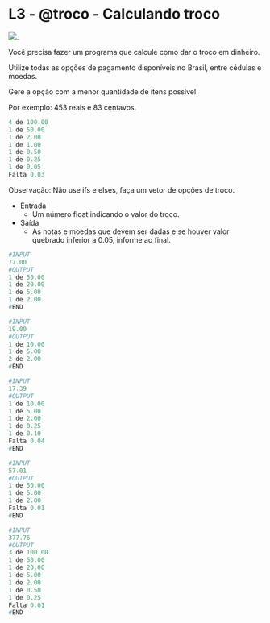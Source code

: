 # L3 - @troco - Calculando troco

![_](https://raw.githubusercontent.com/qxcodefup/arcade/master/base/troco/cover.jpg)

Você precisa fazer um programa que calcule como dar o troco em dinheiro.

Utilize todas as opções de pagamento disponíveis no Brasil, entre cédulas e moedas.

Gere a opção com a menor quantidade de ítens possível.

Por exemplo: 453 reais e 83 centavos.

```py
4 de 100.00
1 de 50.00
1 de 2.00
1 de 1.00
1 de 0.50
1 de 0.25
1 de 0.05
Falta 0.03
```

Observação: Não use ifs e elses, faça um vetor de opções de troco.

- Entrada
  - Um número float indicando o valor do troco.
- Saída
  - As notas e moedas que devem ser dadas e se houver valor quebrado inferior a 0.05, informe ao final.

``` py
#INPUT
77.00
#OUTPUT
1 de 50.00
1 de 20.00
1 de 5.00
1 de 2.00
#END
```

```py
#INPUT
19.00
#OUTPUT
1 de 10.00
1 de 5.00
2 de 2.00
#END
```

```py
#INPUT
17.39
#OUTPUT
1 de 10.00
1 de 5.00
1 de 2.00
1 de 0.25
1 de 0.10
Falta 0.04
#END
```

```py
#INPUT
57.01
#OUTPUT
1 de 50.00
1 de 5.00
1 de 2.00
Falta 0.01
#END
```

```py
#INPUT
377.76
#OUTPUT
3 de 100.00
1 de 50.00
1 de 20.00
1 de 5.00
1 de 2.00
1 de 0.50
1 de 0.25
Falta 0.01
#END

```
